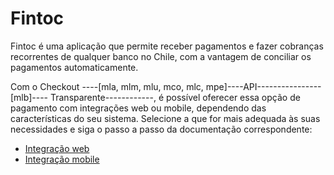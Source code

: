 # Fintoc

Fintoc é uma aplicação que permite receber pagamentos e fazer cobranças recorrentes de qualquer banco no Chile, com a vantagem de conciliar os pagamentos automaticamente.

Com o Checkout ----[mla, mlm, mlu, mco, mlc, mpe]----API----------------[mlb]---- Transparente------------, é possível oferecer essa opção de pagamento com integrações web ou mobile, dependendo das características do seu sistema. Selecione a que for mais adequada às suas necessidades e siga o passo a passo da documentação correspondente:

 * [Integração web]()
 * [Integração mobile]()

